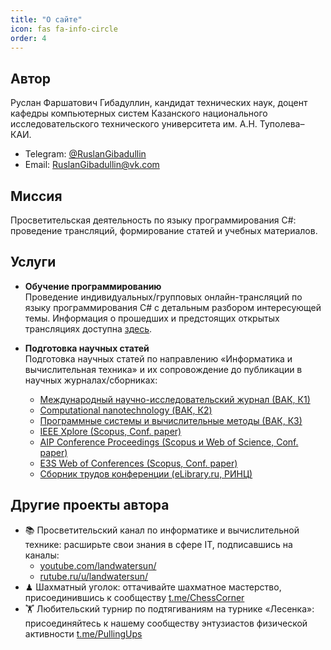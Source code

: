 ```yaml
---
title: "О сайте"
icon: fas fa-info-circle
order: 4
---
```


## Автор

Руслан Фаршатович Гибадуллин, кандидат технических наук, доцент кафедры компьютерных систем Казанского национального исследовательского технического университета им. А.Н. Туполева–КАИ.
- Telegram: [@RuslanGibadullin](https://t.me/RuslanGibadullin)
- Email: [RuslanGibadullin@vk.com](mailto:RuslanGibadullin@vk.com)

## Миссия

Просветительская деятельность по языку программирования C#: проведение трансляций, формирование статей и учебных материалов.

## Услуги

- **Обучение программированию**  
  Проведение индивидуальных/групповых онлайн-трансляций по языку программирования C# с детальным разбором интересующей темы. Информация о прошедших и предстоящих открытых трансляциях доступна [здесь](https://csharpcooking.github.io/categories/трансляции/).

- **Подготовка научных статей**  
  Подготовка научных статей по направлению «Информатика и вычислительная техника» и их сопровождение до публикации в научных журналах/сборниках:
  - [Международный научно-исследовательский журнал (ВАК, К1)](https://research-journal.org/)
  - [Computational nanotechnology (ВАК, К2)](https://urvak.ru/journals/computational-nanotechnology/)
  - [Программные системы и вычислительные методы (ВАК, К3)](https://nbpublish.com/itmag/)
  - [IEEE Xplore (Scopus, Conf. paper)](https://ieeexplore.ieee.org/Xplore/home.jsp)
  - [AIP Conference Proceedings (Scopus и Web of Science, Conf. paper)](https://publishing.aip.org/publications/conference-proceedings/)
  - [E3S Web of Conferences (Scopus, Conf. paper)](https://www.e3s-conferences.org/)
  - [Сборник трудов конференции (eLibrary.ru, РИНЦ)](https://github.com/CSharpCooking/CSharpCooking.github.io/tree/main/data/InformationLetters)

## Другие проекты автора

- 📚 Просветительский канал по информатике и вычислительной технике: расширьте свои знания в сфере IT, подписавшись на каналы: 
  - [youtube.com/landwatersun/](https://www.youtube.com/landwatersun/)
  - [rutube.ru/u/landwatersun/](https://rutube.ru/u/landwatersun/)
- ♟ Шахматный уголок: оттачивайте шахматное мастерство, присоединившись к сообществу [t.me/ChessCorner](https://t.me/ChessCorner)
- 🏋 Любительский турнир по подтягиваниям на турнике «Лесенка»: присоединяйтесь к нашему сообществу энтузиастов физической активности [t.me/PullingUps](https://t.me/PullingUps)
